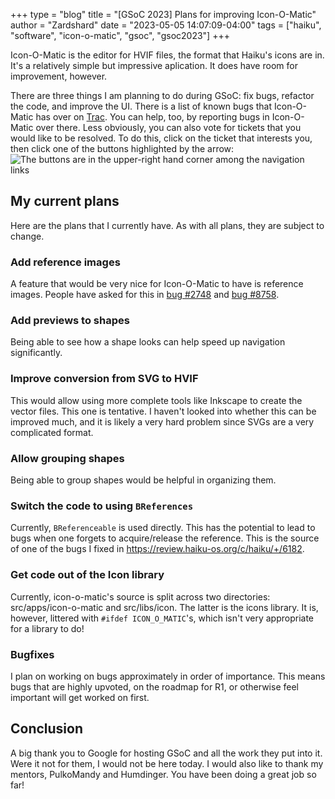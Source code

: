 +++
type = "blog"
title = "[GSoC 2023] Plans for improving Icon-O-Matic"
author = "Zardshard"
date = "2023-05-05 14:07:09-04:00"
tags = ["haiku", "software", "icon-o-matic", "gsoc", "gsoc2023"]
+++

Icon-O-Matic is the editor for HVIF files, the format that Haiku's icons are in. It's a relatively simple but impressive aplication. It does have room for improvement, however.

There are three things I am planning to do during GSoC: fix bugs, refactor the code, and improve the UI. There is a list of known bugs that Icon-O-Matic has over on [Trac](https://dev.haiku-os.org/query?component=%5EApplications%2FIcon-O-Matic&status=assigned&status=in-progress&status=new&status=reopened&order=priority&col=id&col=summary&col=status&col=type&col=priority&col=milestone&col=component). You can help, too, by reporting bugs in Icon-O-Matic over there. Less obviously, you can also vote for tickets that you would like to be resolved. To do this, click on the ticket that interests you, then click one of the buttons highlighted by the arrow: ![The buttons are in the upper-right hand corner among the navigation links](/files/blog/zardshard/trac_upvoting.png)

## My current plans

Here are the plans that I currently have. As with all plans, they are subject to change.

### Add reference images

A feature that would be very nice for Icon-O-Matic to have is reference images. People have asked for this in [bug #2748](https://dev.haiku-os.org/ticket/2748) and [bug #8758](https://dev.haiku-os.org/ticket/8758).

### Add previews to shapes

Being able to see how a shape looks can help speed up navigation significantly.

### Improve conversion from SVG to HVIF

This would allow using more complete tools like Inkscape to create the vector files. This one is tentative. I haven't looked into whether this can be improved much, and it is likely a very hard problem since SVGs are a very complicated format.

### Allow grouping shapes

Being able to group shapes would be helpful in organizing them.

### Switch the code to using `BReferences`

Currently, `BReferenceable` is used directly. This has the potential to lead to bugs when one forgets to acquire/release the reference. This is the source of one of the bugs I fixed in https://review.haiku-os.org/c/haiku/+/6182.

### Get code out of the Icon library

Currently, icon-o-matic's source is split across two directories: src/apps/icon-o-matic and src/libs/icon. The latter is the icons library. It is, however, littered with `#ifdef ICON_O_MATIC`'s, which isn't very appropriate for a library to do!

### Bugfixes

I plan on working on bugs approximately in order of importance. This means bugs that are highly upvoted, on the roadmap for R1, or otherwise feel important will get worked on first.

## Conclusion

A big thank you to Google for hosting GSoC and all the work they put into it. Were it not for them, I would not be here today. I would also like to thank my mentors, PulkoMandy and Humdinger. You have been doing a great job so far!
